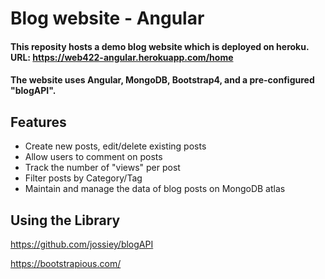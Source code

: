 # Blog website - Angular
#### This reposity hosts a demo blog website which is deployed on heroku. URL: https://web422-angular.herokuapp.com/home 
#### The website uses Angular, MongoDB, Bootstrap4, and a pre-configured "blogAPI".

## Features
* Create new posts, edit/delete existing posts
* Allow users to comment on posts
* Track the number of "views" per post
* Filter posts by Category/Tag
* Maintain and manage the data of blog posts on MongoDB atlas

## Using the Library
 https://github.com/jossiey/blogAPI

 https://bootstrapious.com/
